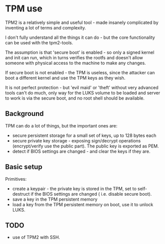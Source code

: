 # TPM use

TPM2 is a relatively simple and useful tool - made insanely complicated by 
inventing a lot of terms and complexity.

I don't fully understand all the things it can do - but the core functionality
can be used with the tpm2-tools.

The assumption is that 'secure boot' is enabled - so only a signed kernel and init
can run, which in turns verifies the rootfs and doesn't allow someone with physical
access to the machine to make any changes.

If secure boot is not enabled - the TPM is useless, since the attacker can boot
a different kernel and use the TPM keys as they wish.

It is not perfect protection - but 'evil maid' or 'theft' without very advanced tools can't do much, only way for the LUKS volume to be loaded and server to work is via the secure boot, and no root shell should be available.

## Background

TPM can do a lot of things, but the important ones are:

- secure persistent storage for a small set of keys, up to 128 bytes each
- secure private key storage - exposing sign/decrypt operations (encrypt/verify use the public part). The public key is exported as PEM.
- detect if BIOS settings are changed - and clear the keys if they are.


## Basic setup

Primitives:

- create a keypair - the private key is stored in the TPM, set to self-destruct
if the BIOS settings are changed ( i.e. disable secure boot).
- save a key in the TPM persistent memory
- load a key from the TPM persistent memory on boot, use it to unlock LUKS.

## TODO

- use of TPM2 with SSH.


